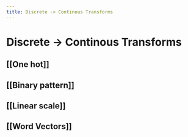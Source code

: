 ```yaml
---
title: Discrete -> Continous Transforms
---
```


# Discrete -> Continous Transforms

## [[One hot]]

## [[Binary pattern]]

## [[Linear scale]]

## [[Word Vectors]]












































